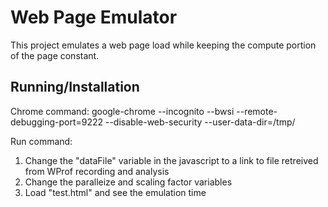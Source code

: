 Web Page Emulator
==========
This project emulates a web page load while keeping the compute portion of the page constant.


Running/Installation
----------

Chrome command:
google-chrome --incognito --bwsi --remote-debugging-port=9222 --disable-web-security --user-data-dir=/tmp/

Run command:
1. Change the "dataFile" variable in the javascript to a link to file retreived from WProf recording and analysis
2. Change the paralleize and scaling factor variables
3. Load "test.html" and see the emulation time
